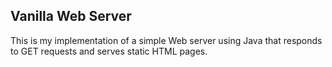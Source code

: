 ## Vanilla Web Server

This is my implementation of a simple Web server using Java that responds to GET requests and serves static HTML pages.
